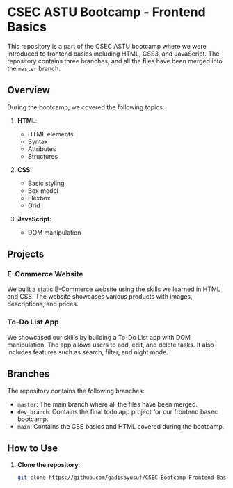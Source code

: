 # CSEC ASTU Bootcamp - Frontend Basics

This repository is a part of the CSEC ASTU bootcamp where we were introduced to frontend basics including HTML, CSS3, and JavaScript. The repository contains three branches, and all the files have been merged into the `master` branch.

## Overview

During the bootcamp, we covered the following topics:

1. **HTML**:
   - HTML elements
   - Syntax
   - Attributes
   - Structures

2. **CSS**:
   - Basic styling
   - Box model
   - Flexbox
   - Grid

3. **JavaScript**:
   - DOM manipulation

## Projects

### E-Commerce Website

We built a static E-Commerce website using the skills we learned in HTML and CSS. The website showcases various products with images, descriptions, and prices.

### To-Do List App

We showcased our skills by building a To-Do List app with DOM manipulation. The app allows users to add, edit, and delete tasks. It also includes features such as search, filter, and night mode.

## Branches

The repository contains the following branches:

- `master`: The main branch where all the files have been merged.
- `dev_branch`: Contains the final todo app project for our frontend basec bootcamp.
- `main`: Contains the CSS basics and HTML covered during the bootcamp.

## How to Use

1. **Clone the repository**:
   ```sh
   git clone https://github.com/gadisayusuf/CSEC-Bootcamp-Frontend-Basics.git
